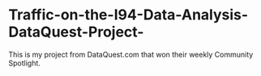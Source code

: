 # Traffic-on-the-I94-Data-Analysis-DataQuest-Project-
This is my project from DataQuest.com that won their weekly Community Spotlight.
